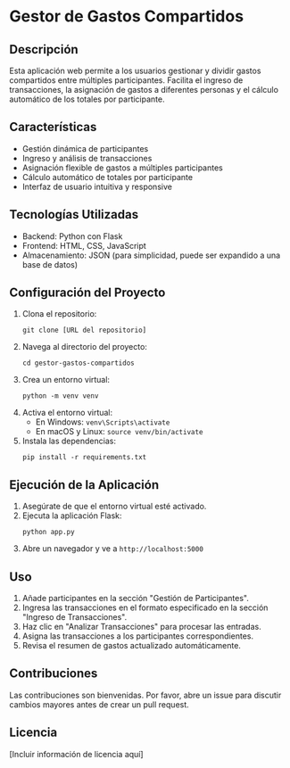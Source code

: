# Gestor de Gastos Compartidos

## Descripción
Esta aplicación web permite a los usuarios gestionar y dividir gastos compartidos entre múltiples participantes. Facilita el ingreso de transacciones, la asignación de gastos a diferentes personas y el cálculo automático de los totales por participante.

## Características
- Gestión dinámica de participantes
- Ingreso y análisis de transacciones
- Asignación flexible de gastos a múltiples participantes
- Cálculo automático de totales por participante
- Interfaz de usuario intuitiva y responsive

## Tecnologías Utilizadas
- Backend: Python con Flask
- Frontend: HTML, CSS, JavaScript
- Almacenamiento: JSON (para simplicidad, puede ser expandido a una base de datos)

## Configuración del Proyecto
1. Clona el repositorio:
   ```
   git clone [URL del repositorio]
   ```
2. Navega al directorio del proyecto:
   ```
   cd gestor-gastos-compartidos
   ```
3. Crea un entorno virtual:
   ```
   python -m venv venv
   ```
4. Activa el entorno virtual:
   - En Windows: `venv\Scripts\activate`
   - En macOS y Linux: `source venv/bin/activate`
5. Instala las dependencias:
   ```
   pip install -r requirements.txt
   ```

## Ejecución de la Aplicación
1. Asegúrate de que el entorno virtual esté activado.
2. Ejecuta la aplicación Flask:
   ```
   python app.py
   ```
3. Abre un navegador y ve a `http://localhost:5000`

## Uso
1. Añade participantes en la sección "Gestión de Participantes".
2. Ingresa las transacciones en el formato especificado en la sección "Ingreso de Transacciones".
3. Haz clic en "Analizar Transacciones" para procesar las entradas.
4. Asigna las transacciones a los participantes correspondientes.
5. Revisa el resumen de gastos actualizado automáticamente.

## Contribuciones
Las contribuciones son bienvenidas. Por favor, abre un issue para discutir cambios mayores antes de crear un pull request.

## Licencia
[Incluir información de licencia aquí]